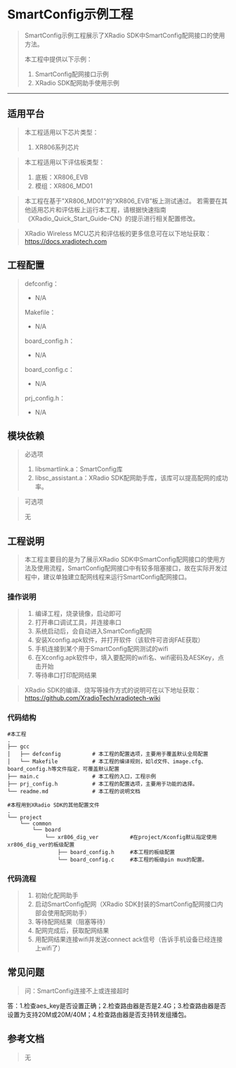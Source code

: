 # SmartConfig示例工程

> SmartConfig示例工程展示了XRadio SDK中SmartConfig配网接口的使用方法。
>
> 本工程中提供以下示例：
>
> 1. SmartConfig配网接口示例
> 2. XRadio SDK配网助手使用示例

------

## 适用平台

> 本工程适用以下芯片类型：
>
> 1. XR806系列芯片

> 本工程适用以下评估板类型：
> 1. 底板：XR806_EVB
> 2. 模组：XR806_MD01

> 本工程在基于"XR806_MD01"的“XR806_EVB”板上测试通过。
> 若需要在其他适用芯片和评估板上运行本工程，请根据快速指南《XRadio_Quick_Start_Guide-CN》的提示进行相关配置修改。

> XRadio Wireless MCU芯片和评估板的更多信息可在以下地址获取：
> https://docs.xradiotech.com

## 工程配置

> defconfig：
>
> - N/A
>
> Makefile：
>
> - N/A
>
> board_config.h：
>
> - N/A
>
> board_config.c：
>
> - N/A
>
> prj_config.h：
>
> - N/A

## 模块依赖

> 必选项
>
> 1. libsmartlink.a：SmartConfig库
> 2. libsc_assistant.a：XRadio SDK配网助手库，该库可以提高配网的成功率。

> 可选项
>
> 无

## 工程说明

> 本工程主要目的是为了展示XRadio SDK中SmartConfig配网接口的使用方法及使用流程，SmartConfig配网接口中有较多阻塞接口，故在实际开发过程中，建议单独建立配网线程来运行SmartConfig配网接口。

### 操作说明

> 1. 编译工程，烧录镜像，启动即可
> 2. 打开串口调试工具，并连接串口
> 3. 系统启动后，会自动进入SmartConfig配网
> 4. 安装Xconfig.apk软件，并打开软件（该软件可咨询FAE获取）
> 5. 手机连接到某个用于SmartConfig配网测试的wifi
> 6. 在Xconfig.apk软件中，填入要配网的wifi名、wifi密码及AESKey，点击开始
> 7. 等待串口打印配网结果

> XRadio SDK的编译、烧写等操作方式的说明可在以下地址获取：
> https://github.com/XradioTech/xradiotech-wiki

### 代码结构

```
#本工程
.
├── gcc
│   ├── defconfig          # 本工程的配置选项，主要用于覆盖默认全局配置
│   └── Makefile           # 本工程的编译规则，如ld文件、image.cfg、board_config.h等文件指定，可覆盖默认配置
├── main.c                 # 本工程的入口，工程示例
├── prj_config.h           # 本工程的配置选项，主要用于功能的选择。
└── readme.md              # 本工程的说明文档

#本程用到XRadio SDK的其他配置文件
.
└── project
    └── common
        └── board
            └── xr806_dig_ver          #在project/Kconfig默认指定使用xr806_dig_ver的板级配置
                ├── board_config.h     #本工程的板级配置
                └── board_config.c     #本工程的板级pin mux的配置。
```

### 代码流程

> 1. 初始化配网助手
> 2. 启动SmartConfig配网（XRadio SDK封装的SmartConfig配网接口内部会使用配网助手）
> 3. 等待配网结果（阻塞等待）
> 4. 配网完成后，获取配网结果
> 5. 用配网结果连接wifi并发送connect ack信号（告诉手机设备已经连接上wifi了）

## 常见问题

> 问：SmartConfig连接不上或连接超时

答：1.检查aes_key是否设置正确；2.检查路由器是否是2.4G；3.检查路由器是否设置为支持20M或20M/40M；4.检查路由器是否支持转发组播包。

## 参考文档

> 无